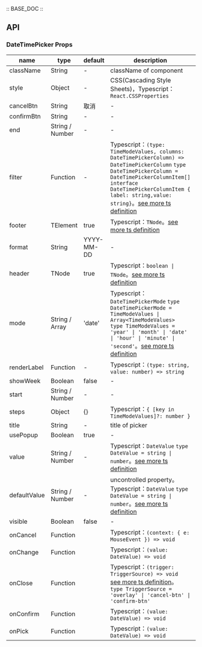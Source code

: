 :: BASE_DOC ::

## API

### DateTimePicker Props

name | type | default | description | required
-- | -- | -- | -- | --
className | String | - | className of component | N
style | Object | - | CSS(Cascading Style Sheets)，Typescript：`React.CSSProperties` | N
cancelBtn | String | 取消 | \- | N
confirmBtn | String | - | \- | N
end | String / Number | - | \- | N
filter | Function | - | Typescript：`(type: TimeModeValues, columns: DateTimePickerColumn) => DateTimePickerColumn` `type DateTimePickerColumn = DateTimePickerColumnItem[]` `interface DateTimePickerColumnItem { label: string,value: string}`。[see more ts definition](https://github.com/Tencent/tdesign-mobile-react/tree/develop/src/date-time-picker/type.ts) | N
footer | TElement | true | Typescript：`TNode`。[see more ts definition](https://github.com/Tencent/tdesign-mobile-react/blob/develop/src/common.ts) | N
format | String | YYYY-MM-DD | \- | N
header | TNode | true | Typescript：`boolean \| TNode`。[see more ts definition](https://github.com/Tencent/tdesign-mobile-react/blob/develop/src/common.ts) | N
mode | String / Array | 'date' | Typescript：`DateTimePickerMode` `type DateTimePickerMode = TimeModeValues \| Array<TimeModeValues> ` `type TimeModeValues = 'year' \| 'month' \| 'date' \| 'hour' \| 'minute' \| 'second'`。[see more ts definition](https://github.com/Tencent/tdesign-mobile-react/tree/develop/src/date-time-picker/type.ts) | N
renderLabel | Function | - | Typescript：`(type: string, value: number) => string` | N
showWeek | Boolean | false | \- | N
start | String / Number | - | \- | N
steps | Object | {} | Typescript：`{ [key in TimeModeValues]?: number }` | N
title | String | - | title of picker | N
usePopup | Boolean | true | \- | N
value | String / Number | - | Typescript：`DateValue` `type DateValue = string \| number`。[see more ts definition](https://github.com/Tencent/tdesign-mobile-react/tree/develop/src/date-time-picker/type.ts) | N
defaultValue | String / Number | - | uncontrolled property。Typescript：`DateValue` `type DateValue = string \| number`。[see more ts definition](https://github.com/Tencent/tdesign-mobile-react/tree/develop/src/date-time-picker/type.ts) | N
visible | Boolean | false | \- | N
onCancel | Function |  | Typescript：`(context: { e: MouseEvent }) => void`<br/> | N
onChange | Function |  | Typescript：`(value: DateValue) => void`<br/> | N
onClose | Function |  | Typescript：`(trigger: TriggerSource) => void`<br/>[see more ts definition](https://github.com/Tencent/tdesign-mobile-react/tree/develop/src/date-time-picker/type.ts)。<br/>`type TriggerSource = 'overlay' \| 'cancel-btn' \| 'confirm-btn'`<br/> | N
onConfirm | Function |  | Typescript：`(value: DateValue) => void`<br/> | N
onPick | Function |  | Typescript：`(value: DateValue) => void`<br/> | N
